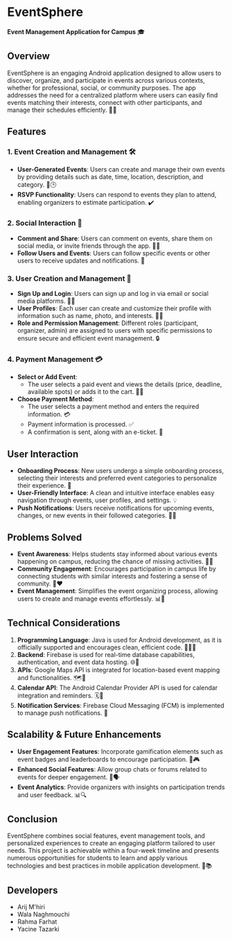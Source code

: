 # EventSphere  
**Event Management Application for Campus** 🎓

## Overview  
EventSphere is an engaging Android application designed to allow users to discover, organize, and participate in events across various contexts, whether for professional, social, or community purposes. The app addresses the need for a centralized platform where users can easily find events matching their interests, connect with other participants, and manage their schedules efficiently. 📅✨

## Features  

### 1. Event Creation and Management 🛠️  
- **User-Generated Events**: Users can create and manage their own events by providing details such as date, time, location, description, and category. 📍🕒  
- **RSVP Functionality**: Users can respond to events they plan to attend, enabling organizers to estimate participation. ✔️

### 2. Social Interaction 💬  
- **Comment and Share**: Users can comment on events, share them on social media, or invite friends through the app. 📱🔗  
- **Follow Users and Events**: Users can follow specific events or other users to receive updates and notifications. 🔔

### 3. User Creation and Management 👤  
- **Sign Up and Login**: Users can sign up and log in via email or social media platforms. 📝🔑  
- **User Profiles**: Each user can create and customize their profile with information such as name, photo, and interests. 📸🎨  
- **Role and Permission Management**: Different roles (participant, organizer, admin) are assigned to users with specific permissions to ensure secure and efficient event management. 🔒

### 4. Payment Management 💳  
- **Select or Add Event**:  
   - The user selects a paid event and views the details (price, deadline, available spots) or adds it to the cart. 🛒💸  
- **Choose Payment Method**:  
   - The user selects a payment method and enters the required information. 💳  
   - Payment information is processed. ✅  
   - A confirmation is sent, along with an e-ticket. 🎫

## User Interaction  
- **Onboarding Process**: New users undergo a simple onboarding process, selecting their interests and preferred event categories to personalize their experience. 🎯  
- **User-Friendly Interface**: A clean and intuitive interface enables easy navigation through events, user profiles, and settings. 💡  
- **Push Notifications**: Users receive notifications for upcoming events, changes, or new events in their followed categories. 📲🔔

## Problems Solved  
- **Event Awareness**: Helps students stay informed about various events happening on campus, reducing the chance of missing activities. 📢🎉  
- **Community Engagement**: Encourages participation in campus life by connecting students with similar interests and fostering a sense of community. 🤝❤️  
- **Event Management**: Simplifies the event organizing process, allowing users to create and manage events effortlessly. 📊📅

## Technical Considerations  
1. **Programming Language**: Java is used for Android development, as it is officially supported and encourages clean, efficient code. 👨‍💻📱  
2. **Backend**: Firebase is used for real-time database capabilities, authentication, and event data hosting. 🌐💾  
3. **APIs**: Google Maps API is integrated for location-based event mapping and functionalities. 🗺️📍  
4. **Calendar API**: The Android Calendar Provider API is used for calendar integration and reminders. 🗓️🔔  
5. **Notification Services**: Firebase Cloud Messaging (FCM) is implemented to manage push notifications. 📨

## Scalability & Future Enhancements  
- **User Engagement Features**: Incorporate gamification elements such as event badges and leaderboards to encourage participation. 🏅🎮  
- **Enhanced Social Features**: Allow group chats or forums related to events for deeper engagement. 💬🗣️  
- **Event Analytics**: Provide organizers with insights on participation trends and user feedback. 📊🔍

## Conclusion  
EventSphere combines social features, event management tools, and personalized experiences to create an engaging platform tailored to user needs. This project is achievable within a four-week timeline and presents numerous opportunities for students to learn and apply various technologies and best practices in mobile application development. 🚀📚

## Developers
- Arij M'hiri
- Wala Naghmouchi
- Rahma Farhat
- Yacine Tazarki
